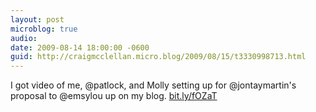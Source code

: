 ```yaml
---
layout: post
microblog: true
audio: 
date: 2009-08-14 18:00:00 -0600
guid: http://craigmcclellan.micro.blog/2009/08/15/t3330998713.html
---
```

I got video of me, @patlock, and Molly setting up for @jontaymartin's proposal to @emsylou up on my blog. [bit.ly/fOZaT](http://bit.ly/fOZaT)
